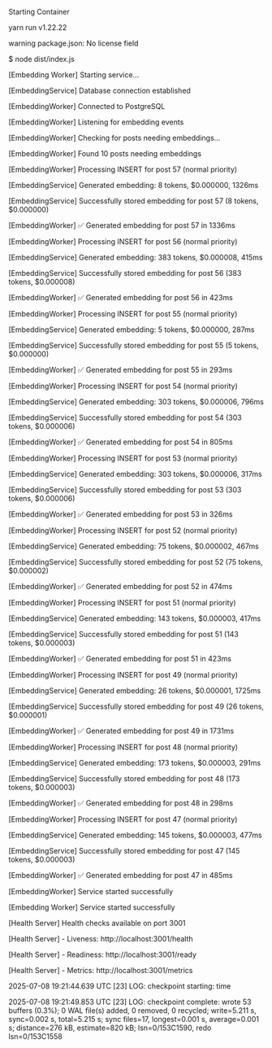 Starting Container

yarn run v1.22.22

warning package.json: No license field

$ node dist/index.js

[Embedding Worker] Starting service...

[EmbeddingService] Database connection established

[EmbeddingWorker] Connected to PostgreSQL

[EmbeddingWorker] Listening for embedding events

[EmbeddingWorker] Checking for posts needing embeddings...

[EmbeddingWorker] Found 10 posts needing embeddings

[EmbeddingWorker] Processing INSERT for post 57 (normal priority)

[EmbeddingService] Generated embedding: 8 tokens, $0.000000, 1326ms

[EmbeddingService] Successfully stored embedding for post 57 (8 tokens, $0.000000)

[EmbeddingWorker] ✅ Generated embedding for post 57 in 1336ms

[EmbeddingWorker] Processing INSERT for post 56 (normal priority)

[EmbeddingService] Generated embedding: 383 tokens, $0.000008, 415ms

[EmbeddingService] Successfully stored embedding for post 56 (383 tokens, $0.000008)

[EmbeddingWorker] ✅ Generated embedding for post 56 in 423ms

[EmbeddingWorker] Processing INSERT for post 55 (normal priority)

[EmbeddingService] Generated embedding: 5 tokens, $0.000000, 287ms

[EmbeddingService] Successfully stored embedding for post 55 (5 tokens, $0.000000)

[EmbeddingWorker] ✅ Generated embedding for post 55 in 293ms

[EmbeddingWorker] Processing INSERT for post 54 (normal priority)

[EmbeddingService] Generated embedding: 303 tokens, $0.000006, 796ms

[EmbeddingService] Successfully stored embedding for post 54 (303 tokens, $0.000006)

[EmbeddingWorker] ✅ Generated embedding for post 54 in 805ms

[EmbeddingWorker] Processing INSERT for post 53 (normal priority)

[EmbeddingService] Generated embedding: 303 tokens, $0.000006, 317ms

[EmbeddingService] Successfully stored embedding for post 53 (303 tokens, $0.000006)

[EmbeddingWorker] ✅ Generated embedding for post 53 in 326ms

[EmbeddingWorker] Processing INSERT for post 52 (normal priority)

[EmbeddingService] Generated embedding: 75 tokens, $0.000002, 467ms

[EmbeddingService] Successfully stored embedding for post 52 (75 tokens, $0.000002)

[EmbeddingWorker] ✅ Generated embedding for post 52 in 474ms

[EmbeddingWorker] Processing INSERT for post 51 (normal priority)

[EmbeddingService] Generated embedding: 143 tokens, $0.000003, 417ms

[EmbeddingService] Successfully stored embedding for post 51 (143 tokens, $0.000003)

[EmbeddingWorker] ✅ Generated embedding for post 51 in 423ms

[EmbeddingWorker] Processing INSERT for post 49 (normal priority)

[EmbeddingService] Generated embedding: 26 tokens, $0.000001, 1725ms

[EmbeddingService] Successfully stored embedding for post 49 (26 tokens, $0.000001)

[EmbeddingWorker] ✅ Generated embedding for post 49 in 1731ms

[EmbeddingWorker] Processing INSERT for post 48 (normal priority)

[EmbeddingService] Generated embedding: 173 tokens, $0.000003, 291ms

[EmbeddingService] Successfully stored embedding for post 48 (173 tokens, $0.000003)

[EmbeddingWorker] ✅ Generated embedding for post 48 in 298ms

[EmbeddingWorker] Processing INSERT for post 47 (normal priority)

[EmbeddingService] Generated embedding: 145 tokens, $0.000003, 477ms

[EmbeddingService] Successfully stored embedding for post 47 (145 tokens, $0.000003)

[EmbeddingWorker] ✅ Generated embedding for post 47 in 485ms

[EmbeddingWorker] Service started successfully

[Embedding Worker] Service started successfully

[Health Server] Health checks available on port 3001

[Health Server] - Liveness:  http://localhost:3001/health

[Health Server] - Readiness: http://localhost:3001/ready

[Health Server] - Metrics:   http://localhost:3001/metrics

2025-07-08 19:21:44.639 UTC [23] LOG:  checkpoint starting: time

2025-07-08 19:21:49.853 UTC [23] LOG:  checkpoint complete: wrote 53 buffers (0.3%); 0 WAL file(s) added, 0 removed, 0 recycled; write=5.211 s, sync=0.002 s, total=5.215 s; sync files=17, longest=0.001 s, average=0.001 s; distance=276 kB, estimate=820 kB; lsn=0/153C1590, redo lsn=0/153C1558